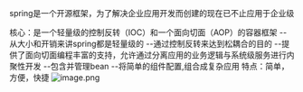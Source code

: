 spring是一个开源框架，为了解决企业应用开发而创建的现在已不止应用于企业级

核心：是一个轻量级的控制反转（IOC）和一个面向切面（AOP）的容器框架
        --从大小和开销来讲spring都是轻量级的
        --通过控制反转来达到松耦合的目的
        --提供了面向切面编程丰富的支持，允许通过分离应用的业务逻辑与系统级服务进行内聚性开发
        --包含并管理bean
        --将简单的组件配置,组合成复杂应用
特点：简单，方便，快捷
![image.png](http://upload-images.jianshu.io/upload_images/4653252-a837a6283dd73c4a.png?imageMogr2/auto-orient/strip%7CimageView2/2/w/1240)
